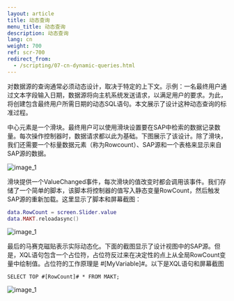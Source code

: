 ```yaml
---
layout: article
title: 动态查询
menu_title: 动态查询
description: 动态查询
lang: cn
weight: 700
ref: scr-700
redirect_from:
  - /scripting/07-cn-dynamic-queries.html
---
```

对数据源的查询通常必须动态设计，取决于特定的上下文。示例：一名最终用户通过文本字段输入日期，数据源将向主机系统发送请求，以满足用户的要求。为此，将创建包含最终用户所需日期的动态SQL语句。本文展示了设计这种动态查询的标准过程。

中心元素是一个滑块。最终用户可以使用滑块设置要在SAP中检索的数据记录数量。每次操作控制器时，数据请求都以此为基础。下图展示了该设计。除了滑块，我们还需要一个标量数据元素（称为Rowcount）、SAP源和一个表格来显示来自SAP源的数据。

![image_1](/assets/images/scripting/queries/misc_dynamische_Abfrage_01.png)

滑块提供一个ValueChanged事件，每次滑块的值改变时都会调用该事件。我们存储了一个简单的脚本，该脚本将控制器的值写入静态变量RowCount，然后触发SAP源的重新加载。这里显示了脚本和屏幕截图：

```lua
data.RowCount = screen.Slider.value
data.MAKT.reloadasync()
```

![image_1](/assets/images/scripting/queries/misc_dynamische_Abfrage_02.png)

最后的马赛克磁贴表示实际动态化。下面的截图显示了设计视图中的SAP源。但是，XQL语句包含一个占位符，占位符反过来在决定性的点上从全局RowCount变量中绘制值。占位符的工作原理是 #[MyVariable]#。以下是XQL语句和屏幕截图

`SELECT TOP #[RowCount]# * FROM MAKT;`

![image_1](/assets/images/scripting/queries/misc_dynamische_Abfrage_03.png)
